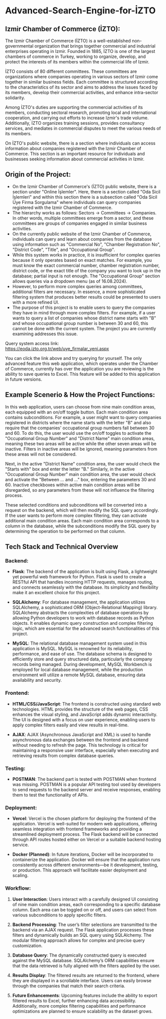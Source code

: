 # Advanced-Search-Engine-for-İZTO

## Izmir Chamber of Commerce (İZTO): 

The Izmir Chamber of Commerce (İZTO) is a well-established non-governmental organization that brings together commercial and industrial enterprises operating in Izmir. Founded in 1885, İZTO is one of the largest chambers of commerce in Turkey, working to organize, develop, and protect the interests of its members within the commercial life of Izmir.

İZTO consists of 80 different committees. These committees are organizations where companies operating in various sectors of Izmir come together in similar business fields. Each committee is structured according to the characteristics of its sector and aims to address the issues faced by its members, develop their commercial activities, and enhance intra-sector solidarity.

Among İZTO's duties are supporting the commercial activities of its members, conducting sectoral research, promoting local and international cooperation, and carrying out efforts to increase Izmir's trade volume. Additionally, İZTO organizes training sessions, provides consultancy services, and mediates in commercial disputes to meet the various needs of its members.

On İZTO's public website, there is a section where individuals can access information about companies registered with the Izmir Chamber of Commerce. This section is an important resource for individuals and businesses seeking information about commercial activities in Izmir.

## Origin of the Project:
- On the Izmir Chamber of Commerce's (İZTO) public website, there is a section under "Online İşlemler". Here, there is a section called "Oda Sicil İşlemleri" and within this section there is a subsection called "Oda Sicil Üye Firma Sorgulama" where individuals can query companies registered with the Izmir Chamber of Commerce.
- The hierarchy works as follows: Sectors -> Committees -> Companies. In other words, multiple committees emerge from a sector, and these committees are groups of companies engaged in similar business activities.
- On the currently public website of the Izmir Chamber of Commerce, individuals can query and learn about companies from the database using information such as "Commercial No", "Chamber Registration No", "District Code", "Title", and "Occupational Group".
- While this system works in practice, it is insufficient for complex queries because it only operates based on exact matches. For example, you must know the exact commercial number, chamber registration number, district code, or the exact title of the company you want to look up in the database; partial input is not enough. The "Occupational Group" section allows queries via a dropdown menu (as of 16.08.2024).
- However, to perform more complex queries among committees, additional filters are necessary. In essence, a more sophisticated filtering system that produces better results could be presented to users with a more refined UI.
- The purpose of this project is to enable users to query the companies they have in mind through more complex filters. For example, if a user wants to query a list of companies whose district name starts with "B" and whose occupational group number is between 30 and 60, this cannot be done with the current system. The project you are currently examining addresses this issue.

Query system access link: https://eoda.izto.org.tr/web/uye_firmalar_yeni.aspx

You can click the link above and try querying for yourself. The only advanced feature this web application, which operates under the Chamber of Commerce, currently has over the application you are reviewing is the ability to save queries to Excel. This feature will be added to this application in future versions.

## Example Scenerio & How the Project Functions:

In this web application, users can choose from nine main condition areas, each equipped with an on/off toggle button. Each main condition area contains subconditions. For example, a user might want to query companies registered in districts where the name starts with the letter "B" and also require that the companies' occupational group numbers fall between 30 and 60. To do this, the user would use the on/off toggles to activate the "Occupational Group Number" and "District Name" main condition areas, meaning these two areas will be active while the other seven areas will be inactive. Filters in inactive areas will be ignored, meaning parameters from these areas will not be considered.

Next, in the active "District Name" condition area, the user would check the "Starts with" box and enter the letter "B." Similarly, in the active "Occupational Group Number" main condition area, the user would check and activate the "Between ... and ..." box, entering the parameters 30 and 60. Inactive checkboxes within active main condition areas will be disregarded, so any parameters from these will not influence the filtering process.

These selected conditions and subconditions will be converted into a request on the backend, which will then modify the SQL query accordingly. If the user wants to perform more complex filtering, they can activate additional main condition areas. Each main condition area corresponds to a column in the database, while the subconditions modify the SQL query by determining the operation to be performed on that column.

## Tech Stack and Technical Overview

### Backend:
- **Flask**: The backend of the application is built using Flask, a lightweight yet powerful web framework for Python. Flask is used to create a RESTful API that handles incoming HTTP requests, manages routing, and connects seamlessly with the database. Its simplicity and flexibility make it an excellent choice for this project.
  
- **SQLAlchemy**: For database management, the application utilizes SQLAlchemy, a sophisticated ORM (Object-Relational Mapping) library. SQLAlchemy abstracts the complexities of database operations by allowing Python developers to work with database records as Python objects. It enables dynamic query construction and complex filtering logic, which are essential for the advanced search functionalities of this project.

- **MySQL**: The relational database management system used in this application is MySQL. MySQL is renowned for its reliability, performance, and ease of use. The database schema is designed to efficiently store and query structured data, particularly the company records being managed. During development, MySQL Workbench is employed for local database management, while the production environment will utilize a remote MySQL database, ensuring data availability and security.

### Frontend:
- **HTML/CSS/JavaScript**: The frontend is constructed using standard web technologies. HTML provides the structure of the web pages, CSS enhances the visual styling, and JavaScript adds dynamic interactivity. The UI is designed with a focus on user experience, enabling users to apply complex filters easily and view results in real-time.

- **AJAX**: AJAX (Asynchronous JavaScript and XML) is used to handle asynchronous data exchanges between the frontend and backend without needing to refresh the page. This technology is critical for maintaining a responsive user interface, especially when executing and retrieving results from complex database queries.

### Testing:
- **POSTMAN**: The backend part is tested with POSTMAN when frontend was missing. POSTMAN is a popular API testing tool used by developers to send requests to the backend server and receive responses, enabling them to test the functionality of APIs.

### Deployment:
- **Vercel**: Vercel is the chosen platform for deploying the frontend of the application. Vercel is well-suited for modern web applications, offering seamless integration with frontend frameworks and providing a streamlined deployment process. The Flask backend will be connected through API routes hosted either on Vercel or a suitable backend hosting service.

- **Docker (Planned)**: In future iterations, Docker will be incorporated to containerize the application. Docker will ensure that the application runs consistently across different environments—be it development, testing, or production. This approach will facilitate easier deployment and scaling.

### Workflow:
1. **User Interaction**: Users interact with a carefully designed UI consisting of nine main condition areas, each corresponding to a specific database column. Each area can be toggled on or off, and users can select from various subconditions to apply specific filters.
   
2. **Backend Processing**: The user’s filter selections are transmitted to the backend via an AJAX request. The Flask application processes these filters and dynamically builds an SQL query using SQLAlchemy. The modular filtering approach allows for complex and precise query customization.

3. **Database Query**: The dynamically constructed query is executed against the MySQL database. SQLAlchemy’s ORM capabilities ensure that the data retrieved is fully aligned with the filters applied by the user.

4. **Results Display**: The filtered results are returned to the frontend, where they are displayed in a scrollable interface. Users can easily browse through the companies that match their search criteria.

5. **Future Enhancements**: Upcoming features include the ability to export filtered results to Excel, further enhancing data accessibility. Additionally, more complex filtering capabilities and performance optimizations are planned to ensure scalability as the dataset grows.

